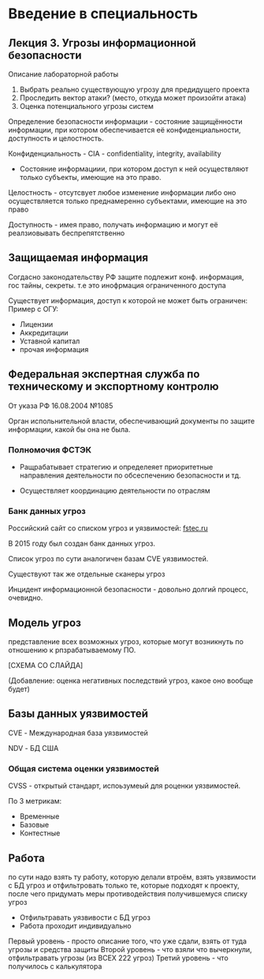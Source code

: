 # Введение в специальность

## Лекция 3. Угрозы информационной безопасности

Описание лабораторной работы

1. Выбрать реально существующую угрозу для предидущего проекта
2. Проследить вектор атаки? (место, откуда может произойти атака)
3. Оценка потенциального угрозы систем

Определение безопасности информации - состояние защищённости информации,
при котором обеспечивается её конфиденциальности, доступность и
целостность.

Конфиденциальность - CIA - confidentiality, integrity, availability

- Состояние информациии, при котором доступ к ней осуществляют только субъекты,
имеющие на это право.

Целостность - отсутсвует любое изменение информации либо оно осуществляется
только преднамеренно субъектами, имеющие на это право

Доступность - имея право, получать информацию и могут её реалзиовывать беспрепятственно

## Защищаемая информация

Согдасно законодательству РФ защите подлежит конф. информация, гос тайны, секреты.
т.е это инофрмация ограниченного доступа

Существует информация, доступ к которой не может быть ограничен:
Пример с ОГУ:

- Лицензии
- Аккредитации
- Уставной капитал
- прочая информация

## Федеральная экспертная служба по техническому и экспортному контролю

От указа РФ 16.08.2004 №1085

Орган испольнительной власти, обеспечивающий документы по защите информации,
какой бы она не была.

### Полномочия ФСТЭК

- Ращрабатывает стратегию и определеяет приоритетные направления деятельности
по обсеспечению безопасности и тд.

- Осуществляет координацию деятельности по отраслям

### Банк данных угроз

Российский сайт со списком угроз и уязвимостей:
[fstec.ru](https://bdu.fstec.ru/vul)

В 2015 году был создан банк данных угроз.

Список угроз по сути аналогичен базам CVE уязвимостей.

Существуют так же отдельные сканеры угроз

Инцидент информационной безопасности - довольно долгий процесс, очевидно.

## Модель угроз

представление всех возможных угроз, которые могут возникнуть по
отношению к рпзрабатываемому ПО.

[СХЕМА СО СЛАЙДА]

(Добавление: оценка негативных последствий угроз, какое оно вообще будет)

## Базы данных уязвимостей

CVE - Международная база уязвимостей

NDV - БД США

### Общая система оценки уязвимостей

CVSS - открытый стандарт, испоьзумеый для роценки уязвимостей.

По 3 метрикам:

- Временные
- Базовые
- Контестные

## Работа

по сути надо взять ту работу, которую делали втроём,
взять уязвимости с БД угроз и отфильтровать только те, которые
подходят к проекту, после чего придумать меры противодействия
получившемуся списку угроз

- Отфильтравать уязвивости с БД угроз
- Работа проходит индивидуально

Первый уровень - просто описание того, что уже сдали,
взять от туда угрозы и средства защиты
Второй уровень - что взяли что вычеркнули, отфильтравать угрозы (из ВСЕХ 222 угроз)
Третий уровень - что получилось с калькулятора
